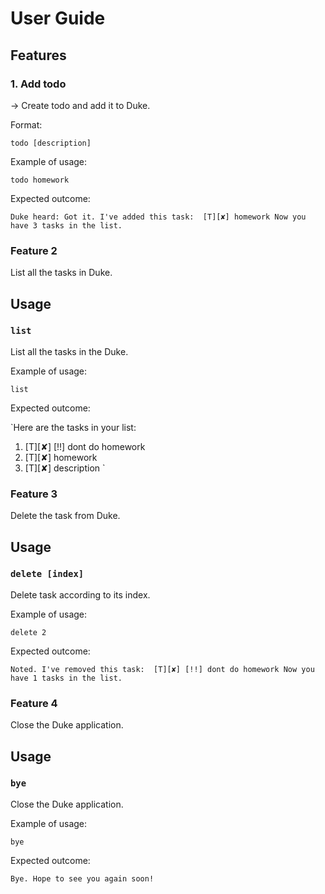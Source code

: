 # User Guide

## Features 

### 1. Add todo
   -> Create todo and add it to Duke.

   Format:

   `todo [description]` 

   Example of usage: 

   `todo homework`

   Expected outcome:

   `Duke heard:
   Got it. I've added this task: 
   [T][✘] homework
   Now you have 3 tasks in the list.`

### Feature 2 
List all the tasks in Duke.

## Usage

### `list` 

List all the tasks in the Duke.

Example of usage: 

`list`

Expected outcome:

`Here are the tasks in your list: 
 1. [T][✘] [!!] dont do homework 
 2. [T][✘] homework 
 3. [T][✘] description `

### Feature 3 
Delete the task from Duke.

## Usage

### `delete [index]` 

Delete task according to its index.

Example of usage: 

`delete 2`

Expected outcome:

`Noted. I've removed this task: 
 [T][✘] [!!] dont do homework
 Now you have 1 tasks in the list.`

### Feature 4 
Close the Duke application.

## Usage

### `bye` 

Close the Duke application.

Example of usage: 

`bye`

Expected outcome:

`Bye. Hope to see you again soon!`